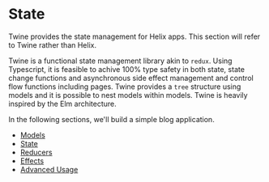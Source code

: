 # State

Twine provides the state management for Helix apps. This section will refer to Twine rather than Helix.

Twine is a functional state management library akin to `redux`. Using Typescript, it is feasible to achive 100% type safety in both state, state change functions and asynchronous side effect management and control flow functions including pages. Twine provides a `tree` structure using models and it is possible to nest models within models. Twine is heavily inspired by the Elm architecture.

In the following sections, we'll build a simple blog application.

* [Models](Models.md)
* [State](State.md)
* [Reducers](Reducers.md)
* [Effects](Effects.md)
* [Advanced Usage](AdvancedUsage.md)